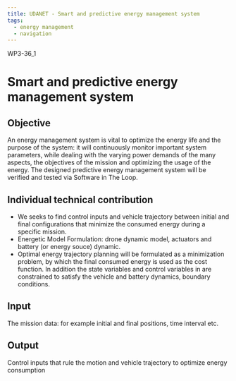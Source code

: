 ```yaml
---
title: UDANET - Smart and predictive energy management system
tags:
  - energy management
  - navigation
---
```


WP3-36_1

# Smart and predictive energy management system

## Objective

An energy management system is vital to optimize the energy life and the purpose of the system: it will continuously monitor important system parameters, while dealing with the varying power demands of the many aspects, the objectives of the mission and optimizing the usage of the energy. 
The designed predictive energy management system will be verified and tested via Software in The Loop.

## Individual technical contribution

- We seeks to find control inputs and vehicle trajectory between initial and final configurations that minimize the consumed energy during a specific mission.
- Energetic Model Formulation: drone dynamic model, actuators and battery (or energy souce) dynamic.
- Optimal energy trajectory planning will be formulated as a minimization problem, by which the final consumed energy is used as the cost function. In addition the state variables and control variables in are constrained to satisfy the vehicle and battery dynamics, boundary conditions.

## Input

The mission data: for example initial and final positions, time interval etc.

## Output

Control inputs that rule the motion and vehicle trajectory to optimize energy consumption
